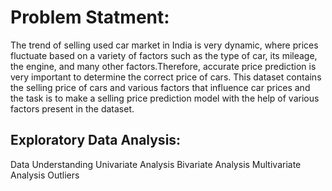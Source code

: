 # Problem Statment:
    
The trend of selling used car market in India is very dynamic, where prices fluctuate based on a variety of factors such as the type of car, its mileage, the engine, and many other factors.Therefore, accurate price prediction is very important to determine the correct price of cars.
This dataset contains the selling price of cars and various factors that influence car prices and the task is to make a selling price prediction model with the help of various factors present in the dataset.

## Exploratory Data Analysis:

Data Understanding
Univariate Analysis
Bivariate Analysis
Multivariate Analysis
Outliers
